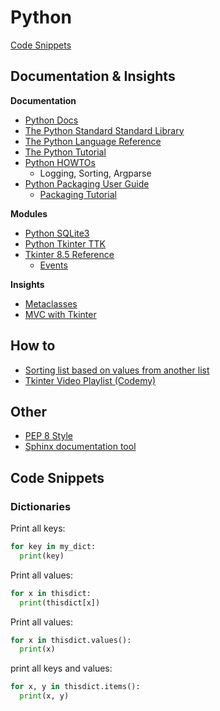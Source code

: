 # Python

[Code Snippets](#code-snippets)

## Documentation & Insights

**Documentation**
- [Python Docs](https://docs.python.org/3/)
- [The Python Standard Standard Library](https://docs.python.org/3/library/index.html)
- [The Python Language Reference](https://docs.python.org/3/reference/index.html)
- [The Python Tutorial](https://docs.python.org/3/tutorial/index.html)
- [Python HOWTOs](https://docs.python.org/3/howto/index.html)
  - Logging, Sorting, Argparse
- [Python Packaging User Guide](https://packaging.python.org/en/latest/)
  - [Packaging Tutorial](https://packaging.python.org/en/latest/tutorials/packaging-projects/)

**Modules**
- [Python SQLite3](https://docs.python.org/3/library/sqlite3.html)
- [Python Tkinter TTK](https://docs.python.org/3/library/tkinter.ttk.html)
- [Tkinter 8.5 Reference](https://anzeljg.github.io/rin2/book2/2405/docs/tkinter/index.html)
  - [Events](https://anzeljg.github.io/rin2/book2/2405/docs/tkinter/events.html)

**Insights**
- [Metaclasses](https://stackoverflow.com/a/6581949)
- [MVC with Tkinter](https://www.pythontutorial.net/tkinter/tkinter-mvc/)

## How to

- [Sorting list based on values from another list](https://stackoverflow.com/a/6618543)
- [Tkinter Video Playlist (Codemy)](https://www.youtube.com/playlist?list=PLCC34OHNcOtoC6GglhF3ncJ5rLwQrLGnV)

## Other

- [PEP 8 Style](https://pep8.org/)
- [Sphinx documentation tool](https://www.sphinx-doc.org/en/master/)

## Code Snippets

### Dictionaries

Print all keys:
```py
for key in my_dict:
  print(key)
```

Print all values:
```py
for x in thisdict:
  print(thisdict[x])
```

Print all values:
```py
for x in thisdict.values():
  print(x)
```
  
print all keys and values:
```py
for x, y in thisdict.items():
  print(x, y)
```
